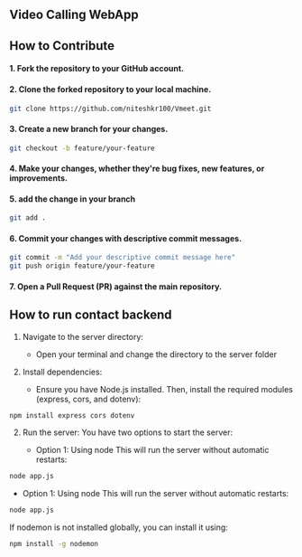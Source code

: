 ## Video Calling WebApp
 
 ## How to Contribute

   #### 1. Fork the repository to your GitHub account.
   #### 2. Clone the forked repository to your local machine.
   ```bash
   git clone https://github.com/niteshkr100/Vmeet.git
   ```
   #### 3. Create a new branch for your changes.
   ```bash
   git checkout -b feature/your-feature
   ```
   #### 4. Make your changes, whether they're bug fixes, new features, or improvements.
   #### 5. add the change in your branch
   ```bash
   git add .
   ```
   #### 6. Commit your changes with descriptive commit messages.
   ```bash
   git commit -m "Add your descriptive commit message here"
   git push origin feature/your-feature
   ```
   #### 7. Open a Pull Request (PR) against the main repository.

   ## How to run contact backend

1. Navigate to the server directory:
   - Open your terminal and change the directory to the server folder

2. Install dependencies:
   - Ensure you have Node.js installed. Then, install the required modules (express, cors, and dotenv):

```bash
npm install express cors dotenv
```

2. Run the server:
   You have two options to start the server:

   - Option 1: Using node
   This will run the server without automatic restarts:
```bash
node app.js
```

  - Option 1: Using node
   This will run the server without automatic restarts:
```bash
node app.js
```

   If nodemon is not installed globally, you can install it using:
 ```bash
npm install -g nodemon
```
